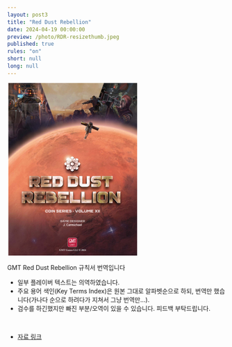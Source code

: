 ```yaml
---
layout: post3
title: "Red Dust Rebellion"
date: 2024-04-19 00:00:00
preview: /photo/RDR-resizethumb.jpeg
published: true
rules: "on"
short: null
long: null
---
```


<img src="/photo/rdr_thumb.png" width="300">

GMT Red Dust Rebellion 규칙서 번역입니다
<br>
- 일부 플레이버 텍스트는 의역하였습니다.
- 주요 용어 색인(Key Terms Index)은 원본 그대로 알파벳순으로 하되, 번역만 했습니다(가나다 순으로 하려다가 지쳐서 그냥 번역만...).
- 검수를 하긴했지만 빠진 부분/오역이 있을 수 있습니다. 피드백 부탁드립니다.
<br>

- [자료 링크](/photo/[KOR]RDRv1.0.pdf)
